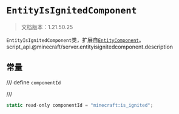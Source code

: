 # `EntityIsIgnitedComponent`

> 文档版本：1.21.50.25

`EntityIsIgnitedComponent`类，扩展自[`EntityComponent`](./entitycomponent.md)。script_api.@minecraft/server.entityisignitedcomponent.description

## 常量

/// define
`componentId`


///

```js
static read-only componentId = "minecraft:is_ignited";
```

